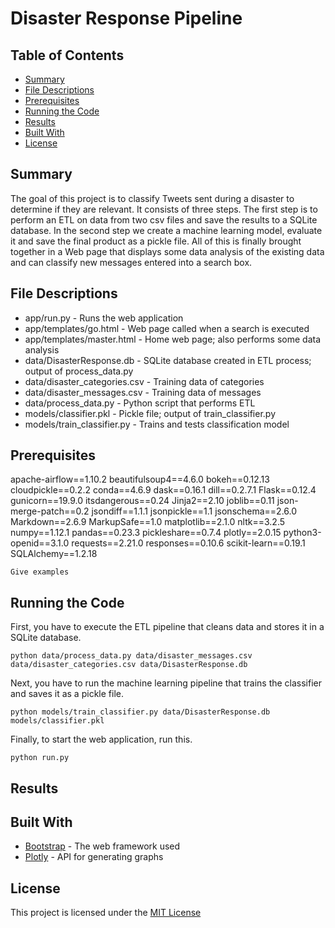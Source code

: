 # Disaster Response Pipeline

## Table of Contents

* [Summary](#summary)
* [File Descriptions](#file-descriptions)
* [Prerequisites](#prerequisites)
* [Running the Code](#running-the-code)
* [Results](#results)
* [Built With](#built-with)
* [License](#license)

## Summary

The goal of this project is to classify Tweets sent during a disaster to determine if they are relevant.  It consists of three steps.  The first step is to perform an ETL on data from two csv files and save the results to a SQLite database.  In the second step we create a machine learning model, evaluate it and save the final product as a pickle file.  All of this is finally brought together in a Web page that displays some data analysis of the existing data and can classify new messages entered into a search box.

## File Descriptions

* app/run.py - Runs the web application
* app/templates/go.html - Web page called when a search is executed
* app/templates/master.html - Home web page; also performs some data analysis
* data/DisasterResponse.db - SQLite database created in ETL process; output of process_data.py
* data/disaster_categories.csv - Training data of categories
* data/disaster_messages.csv - Training data of messages
* data/process_data.py - Python script that performs ETL
* models/classifier.pkl - Pickle file; output of train_classifier.py
* models/train_classifier.py - Trains and tests classification model

## Prerequisites

apache-airflow==1.10.2
beautifulsoup4==4.6.0
bokeh==0.12.13
cloudpickle==0.2.2
conda==4.6.9
dask==0.16.1
dill==0.2.7.1
Flask==0.12.4
gunicorn==19.9.0
itsdangerous==0.24
Jinja2==2.10
joblib==0.11
json-merge-patch==0.2
jsondiff==1.1.1
jsonpickle==1.1
jsonschema==2.6.0
Markdown==2.6.9
MarkupSafe==1.0
matplotlib==2.1.0
nltk==3.2.5
numpy==1.12.1
pandas==0.23.3
pickleshare==0.7.4
plotly==2.0.15
python3-openid==3.1.0
requests==2.21.0
responses==0.10.6
scikit-learn==0.19.1
SQLAlchemy==1.2.18

```
Give examples
```

## Running the Code

First, you have to execute the ETL pipeline that cleans data and stores it in a SQLite database.
```
python data/process_data.py data/disaster_messages.csv data/disaster_categories.csv data/DisasterResponse.db
```

Next, you have to run the machine learning pipeline that trains the classifier and saves it as a pickle file.
```
python models/train_classifier.py data/DisasterResponse.db models/classifier.pkl
```

Finally, to start the web application, run this.
```
python run.py
```

## Results



## Built With

* [Bootstrap](https://getbootstrap.com/docs/4.0/getting-started/introduction/#starter-template) - The web framework used
* [Plotly](https://cdn.plot.ly/plotly-latest.min.js) - API for generating graphs

## License

This project is licensed under the [MIT License](https://opensource.org/licenses/MIT)